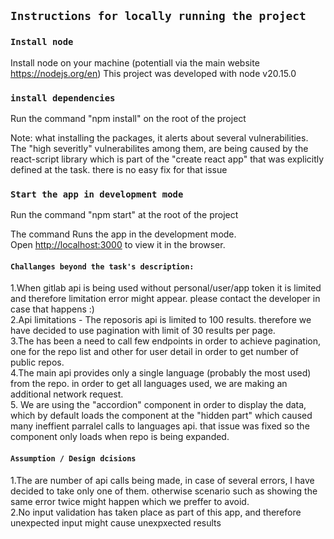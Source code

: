 ## `Instructions for locally running the project`

### `Install node`
Install node on your machine
(potentiall via the main website https://nodejs.org/en)
This project was developed with node v20.15.0

### `install dependencies`
Run the command "npm install" on the root of the project

Note: what installing the packages, it alerts about several vulnerabilities.
The "high severitly" vulnerabilites among them, are being caused by the react-script library which is part of the "create react app" that was explicitly defined at the task. there is no easy fix for that issue

### `Start the app in development mode`
Run the command "npm start" at the root of the project

The command Runs the app in the development mode.\
Open [http://localhost:3000](http://localhost:3000) to view it in the browser.





#### `Challanges beyond the task's description:`
1.When gitlab api is being used without personal/user/app token it is limited and therefore limitation error might appear. please contact the developer in case that happens :)  
2.Api limitations - The reposoris api is limited to 100 results. therefore we have decided to use pagination with limit of 30 results per page.  
3.The has been a need to call few endpoints in order to achieve pagination, one for the repo list and other for user detail in order to get number of public repos.  
4.The main api provides only a single language (probably the most used) from the repo.
in order to get all languages used, we are making an additional network request.  
5. We are using the "accordion" component in order to display the data, which by default loads the component at the "hidden part" which caused many ineffient parralel calls to languages api. that issue was fixed so the component only loads when repo is being expanded.

#### `Assumption / Design dcisions`
1.The are number of api calls being made, in case of several errors, I have decided to take only one of them. otherwise scenario such as showing the same error twice might happen which we preffer to avoid.  
2.No input validation has taken place as part of this app, and therefore unexpected input might cause unexpxected results